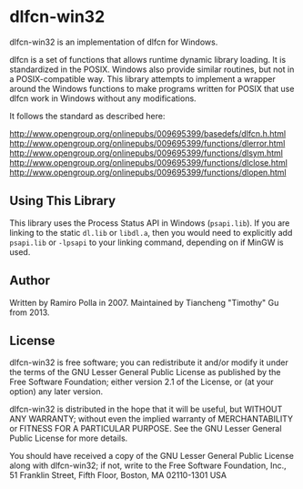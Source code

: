 dlfcn-win32
===========

dlfcn-win32 is an implementation of dlfcn for Windows.

dlfcn is a set of functions that allows runtime dynamic library loading. It is
standardized in the POSIX. Windows also provide similar routines, but not in a
POSIX-compatible way. This library attempts to implement a wrapper around the
Windows functions to make programs written for POSIX that use dlfcn work in
Windows without any modifications.

It follows the standard as described here:

http://www.opengroup.org/onlinepubs/009695399/basedefs/dlfcn.h.html
http://www.opengroup.org/onlinepubs/009695399/functions/dlerror.html
http://www.opengroup.org/onlinepubs/009695399/functions/dlsym.html
http://www.opengroup.org/onlinepubs/009695399/functions/dlclose.html
http://www.opengroup.org/onlinepubs/009695399/functions/dlopen.html

Using This Library
------------------

This library uses the Process Status API in Windows (`psapi.lib`). If you are
linking to the static `dl.lib` or `libdl.a`, then you would need to explicitly
add `psapi.lib` or `-lpsapi` to your linking command, depending on if MinGW is
used.

Author
------

Written by Ramiro Polla in 2007.
Maintained by Tiancheng "Timothy" Gu from 2013.

License
-------

dlfcn-win32 is free software; you can redistribute it and/or
modify it under the terms of the GNU Lesser General Public
License as published by the Free Software Foundation; either
version 2.1 of the License, or (at your option) any later version.

dlfcn-win32 is distributed in the hope that it will be useful,
but WITHOUT ANY WARRANTY; without even the implied warranty of
MERCHANTABILITY or FITNESS FOR A PARTICULAR PURPOSE.  See the GNU
Lesser General Public License for more details.

You should have received a copy of the GNU Lesser General Public
License along with dlfcn-win32; if not, write to the Free Software
Foundation, Inc., 51 Franklin Street, Fifth Floor, Boston, MA 02110-1301 USA
